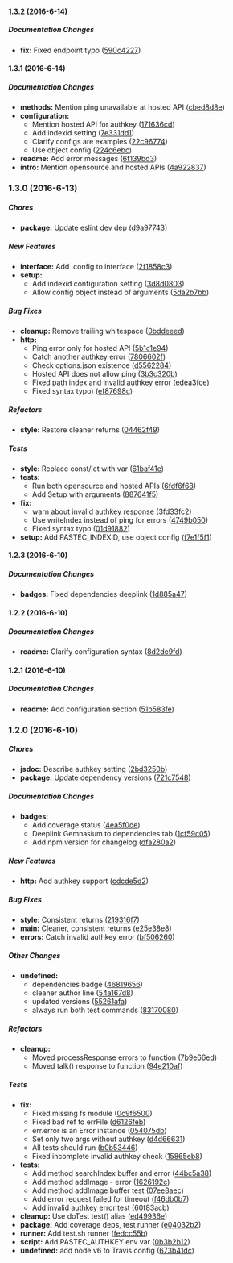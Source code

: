 #### 1.3.2 (2016-6-14)

##### Documentation Changes

* **fix:** Fixed endpoint typo ([590c4227](https://github.com/fvdm/nodejs-pastecapi/commit/590c42271a605a5ed453b075c5b1dfa842aa840e))

#### 1.3.1 (2016-6-14)

##### Documentation Changes

* **methods:** Mention ping unavailable at hosted API ([cbed8d8e](https://github.com/fvdm/nodejs-pastecapi/commit/cbed8d8ebd116314346b06f9461b20588967e7a8))
* **configuration:**
  * Mention hosted API for authkey ([171636cd](https://github.com/fvdm/nodejs-pastecapi/commit/171636cd92655689fd9097b2f43f7285f067bd0a))
  * Add indexid setting ([7e331dd1](https://github.com/fvdm/nodejs-pastecapi/commit/7e331dd1b7f2a55fb2e95b76ce4e2490f48d57ef))
  * Clarify configs are examples ([22c96774](https://github.com/fvdm/nodejs-pastecapi/commit/22c967745be3d78167cc2645fed1915cc99ad143))
  * Use object config ([224c6ebc](https://github.com/fvdm/nodejs-pastecapi/commit/224c6ebcd8960a78528c4caeb741ac3422160948))
* **readme:** Add error messages ([6f139bd3](https://github.com/fvdm/nodejs-pastecapi/commit/6f139bd3ead8261f601413ad20fd36400043a856))
* **intro:** Mention opensource and hosted APIs ([4a922837](https://github.com/fvdm/nodejs-pastecapi/commit/4a922837cb4bfc63bdcbcc57aa3b1f6e2680e1a6))

### 1.3.0 (2016-6-13)

##### Chores

* **package:** Update eslint dev dep ([d9a97743](https://github.com/fvdm/nodejs-pastecapi/commit/d9a977435c2848636a8aacd3596fb6693b6e6f55))

##### New Features

* **interface:** Add .config to interface ([2f1858c3](https://github.com/fvdm/nodejs-pastecapi/commit/2f1858c3fc35c06a755846e2885efc9a9070dcce))
* **setup:**
  * Add indexid configuration setting ([3d8d0803](https://github.com/fvdm/nodejs-pastecapi/commit/3d8d080378d743e8e9fba8be6f1131fd68bf0ff1))
  * Allow config object instead of arguments ([5da2b7bb](https://github.com/fvdm/nodejs-pastecapi/commit/5da2b7bb034c0637d2a2e9fcb6809e8117a5d245))

##### Bug Fixes

* **cleanup:** Remove trailing whitespace ([0bddeeed](https://github.com/fvdm/nodejs-pastecapi/commit/0bddeeedb4a365eb317239e61d9f49adad417d23))
* **http:**
  * Ping error only for hosted API ([5b1c1e94](https://github.com/fvdm/nodejs-pastecapi/commit/5b1c1e94c463f8d4ca4b39690816d50cf5bad88b))
  * Catch another authkey error ([7806602f](https://github.com/fvdm/nodejs-pastecapi/commit/7806602faab5d62c7ad301800589c52566dde125))
  * Check options.json existence ([d5562284](https://github.com/fvdm/nodejs-pastecapi/commit/d5562284f9783845e3c7dc46c87f0b1ba173e328))
  * Hosted API does not allow ping ([3b3c320b](https://github.com/fvdm/nodejs-pastecapi/commit/3b3c320ba49d3b214564a147ae0c8f2572c2231a))
  * Fixed path index and invalid authkey error ([edea3fce](https://github.com/fvdm/nodejs-pastecapi/commit/edea3fce11c27aac23754818e92100c0c373a562))
  * Fixed syntax typo) ([ef87698c](https://github.com/fvdm/nodejs-pastecapi/commit/ef87698ca00d377243c551017d57bf6520589ea2))

##### Refactors

* **style:** Restore cleaner returns ([04462f49](https://github.com/fvdm/nodejs-pastecapi/commit/04462f49c5d1357ca87619e40de6361436bfcdd5))

##### Tests

* **style:** Replace const/let with var ([61baf41e](https://github.com/fvdm/nodejs-pastecapi/commit/61baf41e4608286864527eb30162cd5da09bae16))
* **tests:**
  * Run both opensource and hosted APIs ([6fdf6f68](https://github.com/fvdm/nodejs-pastecapi/commit/6fdf6f68dd5e2d6253b287d68ddf0e102275de44))
  * Add Setup with arguments ([887641f5](https://github.com/fvdm/nodejs-pastecapi/commit/887641f5d54b387bb62f945fbd62c624b8283b3d))
* **fix:**
  * warn about invalid authkey response ([3fd33fc2](https://github.com/fvdm/nodejs-pastecapi/commit/3fd33fc228457afeb5280187ea236f384a500cdf))
  * Use writeIndex instead of ping for errors ([4749b050](https://github.com/fvdm/nodejs-pastecapi/commit/4749b050c917a4a6cda2107ef05788726972e67c))
  * Fixed syntax typo ([01d91882](https://github.com/fvdm/nodejs-pastecapi/commit/01d91882d85347ce2aae4340cca5f13179a39d38))
* **setup:** Add PASTEC_INDEXID, use object config ([f7e1f5f1](https://github.com/fvdm/nodejs-pastecapi/commit/f7e1f5f1986ea56a8f50aa32fc283bcbb9510328))

#### 1.2.3 (2016-6-10)

##### Documentation Changes

* **badges:** Fixed dependencies deeplink ([1d885a47](https://github.com/fvdm/nodejs-pastecapi/commit/1d885a47d6702b3cb6f154d5fc928ede3a730c06))

#### 1.2.2 (2016-6-10)

##### Documentation Changes

* **readme:** Clarify configuration syntax ([8d2de9fd](https://github.com/fvdm/nodejs-pastecapi/commit/8d2de9fd8fa06e1c829369e4f99bc4e9958435d4))

#### 1.2.1 (2016-6-10)

##### Documentation Changes

* **readme:** Add configuration section ([51b583fe](https://github.com/fvdm/nodejs-pastecapi/commit/51b583fecb4c176f8f70e5fa76d43c199d7941e6))

### 1.2.0 (2016-6-10)

##### Chores

* **jsdoc:** Describe authkey setting ([2bd3250b](https://github.com/fvdm/nodejs-pastecapi/commit/2bd3250b297a5d8952376b21a5c17e12eb824a83))
* **package:** Update dependency versions ([721c7548](https://github.com/fvdm/nodejs-pastecapi/commit/721c7548a6fc76c288a3707830eeb57ee2fba026))

##### Documentation Changes

* **badges:**
  * Add coverage status ([4ea5f0de](https://github.com/fvdm/nodejs-pastecapi/commit/4ea5f0de33b4915aad64028eea5348bdc12a3154))
  * Deeplink Gemnasium to dependencies tab ([1cf59c05](https://github.com/fvdm/nodejs-pastecapi/commit/1cf59c05efa1ee82cf28c84628eb643a0d57716b))
  * Add npm version for changelog ([dfa280a2](https://github.com/fvdm/nodejs-pastecapi/commit/dfa280a230934ea6a6fbc7405711bb4e8ebd0117))

##### New Features

* **http:** Add authkey support ([cdcde5d2](https://github.com/fvdm/nodejs-pastecapi/commit/cdcde5d273ad28fb71bf4e8befbff97d88f31bd0))

##### Bug Fixes

* **style:** Consistent returns ([219316f7](https://github.com/fvdm/nodejs-pastecapi/commit/219316f79cb5fd7580acfbd0a402a15f4088a42a))
* **main:** Cleaner, consistent returns ([e25e38e8](https://github.com/fvdm/nodejs-pastecapi/commit/e25e38e80d41d0748e3364ea125b51a415678a67))
* **errors:** Catch invalid authkey error ([bf506260](https://github.com/fvdm/nodejs-pastecapi/commit/bf506260c4e5c4f335e0e7efeec5086ccc2927aa))

##### Other Changes

* **undefined:**
  * dependencies badge ([46819656](https://github.com/fvdm/nodejs-pastecapi/commit/46819656131dc7937f4776c4d93a32b20b6c509a))
  * cleaner author line ([54a167d8](https://github.com/fvdm/nodejs-pastecapi/commit/54a167d8bd9530cda8a72bb60424239be42b7d78))
  * updated versions ([55261afa](https://github.com/fvdm/nodejs-pastecapi/commit/55261afa45761be145de9fa884a0e43678bc4f00))
  * always run both test commands ([83170080](https://github.com/fvdm/nodejs-pastecapi/commit/83170080691af86e359131c9e25abf72868f9aed))

##### Refactors

* **cleanup:**
  * Moved processResponse errors to function ([7b9e66ed](https://github.com/fvdm/nodejs-pastecapi/commit/7b9e66edb0bac14003ccbb80db1f55ae7cde591a))
  * Moved talk() response to function ([94e210af](https://github.com/fvdm/nodejs-pastecapi/commit/94e210af3998fd96708449288a378b6969a1f296))

##### Tests

* **fix:**
  * Fixed missing fs module ([0c9f6500](https://github.com/fvdm/nodejs-pastecapi/commit/0c9f650088d09bf69ad1a5b59cf27b01e3d87d6f))
  * Fixed bad ref to errFile ([d6126feb](https://github.com/fvdm/nodejs-pastecapi/commit/d6126feb693d0f184a8129ca58db090e6dc6822e))
  * err.error is an Error instance ([054075db](https://github.com/fvdm/nodejs-pastecapi/commit/054075db4b6d1d1da8da82f44757c888db8bf2a0))
  * Set only two args without authkey ([d4d66631](https://github.com/fvdm/nodejs-pastecapi/commit/d4d6663144f8257f41c5054faae06570d41d164f))
  * All tests should run ([b0b53446](https://github.com/fvdm/nodejs-pastecapi/commit/b0b534469c41bd3bb20dd4a6bbafbd33c36188ff))
  * Fixed incomplete invalid authkey check ([15865eb8](https://github.com/fvdm/nodejs-pastecapi/commit/15865eb88d6bcb82cf552257c6e79cddade18bf2))
* **tests:**
  * Add method searchIndex buffer and error ([44bc5a38](https://github.com/fvdm/nodejs-pastecapi/commit/44bc5a389bd1046bb5f5c7b368a22e7c44445396))
  * Add method addImage - error ([1626192c](https://github.com/fvdm/nodejs-pastecapi/commit/1626192c9028dd79ef83f71228636bcea2cbbbf8))
  * Add method addImage buffer test ([07ee8aec](https://github.com/fvdm/nodejs-pastecapi/commit/07ee8aec999120090cc626e44253eb2915f73a31))
  * Add error request failed for timeout ([f46db0b7](https://github.com/fvdm/nodejs-pastecapi/commit/f46db0b76e995bf7f5482918cc51e54fbacd2c78))
  * Add invalid authkey error test ([60f83acb](https://github.com/fvdm/nodejs-pastecapi/commit/60f83acb0ecdf67267408d81e700c8a94d5b4607))
* **cleanup:** Use doTest test() alias ([ed49936e](https://github.com/fvdm/nodejs-pastecapi/commit/ed49936e8a8432c8d51d798cacef17a15987ad0d))
* **package:** Add coverage deps, test runner ([e04032b2](https://github.com/fvdm/nodejs-pastecapi/commit/e04032b257f2ad8377b12c5b59197929bfff78d6))
* **runner:** Add test.sh runner ([fedcc55b](https://github.com/fvdm/nodejs-pastecapi/commit/fedcc55b6fa1272f21411bf5a0c5bb775bae82ae))
* **script:** Add PASTEC_AUTHKEY env var ([0b3b2b12](https://github.com/fvdm/nodejs-pastecapi/commit/0b3b2b12a9a1741e3bdeb073ceb167ed72931532))
* **undefined:** add node v6 to Travis config ([673b41dc](https://github.com/fvdm/nodejs-pastecapi/commit/673b41dcde6e3077a9a433989df750f08beeea76))

